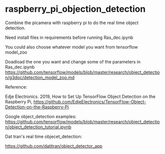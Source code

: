 # raspberry_pi_objection_detection
Combine the picamera with raspberry pi to do the real time object detection.

Need install files in requirements before running Ras_dec.ipynb

You could also choose whatever  model you want from tensorflow model_zoo

Doadload the one you want and change some of the parameters in Ras_dec.ipynb
https://github.com/tensorflow/models/blob/master/research/object_detection/g3doc/detection_model_zoo.md



Reference:

Edje Electronics. 2019, How to Set Up TensorFlow Object Detection on the Raspberry Pi, https://github.com/EdjeElectronics/TensorFlow-Object-Detection-on-the-Raspberry-Pi      

Google object_detection examples:
https://github.com/tensorflow/models/blob/master/research/object_detection/object_detection_tutorial.ipynb

Dat tran's real time objecet_detection:

https://github.com/datitran/object_detector_app
